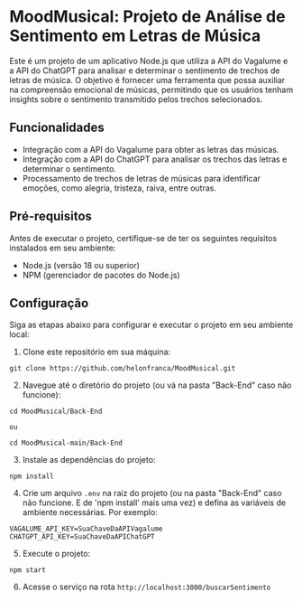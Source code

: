 # MoodMusical: Projeto de Análise de Sentimento em Letras de Música

Este é um projeto de um aplicativo Node.js que utiliza a API do Vagalume e a API do ChatGPT para analisar e determinar o sentimento de trechos de letras de música. O objetivo é fornecer uma ferramenta que possa auxiliar na compreensão emocional de músicas, permitindo que os usuários tenham insights sobre o sentimento transmitido pelos trechos selecionados.

## Funcionalidades

- Integração com a API do Vagalume para obter as letras das músicas.
- Integração com a API do ChatGPT para analisar os trechos das letras e determinar o sentimento.
- Processamento de trechos de letras de músicas para identificar emoções, como alegria, tristeza, raiva, entre outras.

## Pré-requisitos

Antes de executar o projeto, certifique-se de ter os seguintes requisitos instalados em seu ambiente:

- Node.js (versão 18 ou superior)
- NPM (gerenciador de pacotes do Node.js)

## Configuração

Siga as etapas abaixo para configurar e executar o projeto em seu ambiente local:

1. Clone este repositório em sua máquina:

```
git clone https://github.com/helonfranca/MoodMusical.git
```

2. Navegue até o diretório do projeto (ou vá na pasta "Back-End" caso não funcione):

```
cd MoodMusical/Back-End

ou

cd MoodMusical-main/Back-End
```

3. Instale as dependências do projeto:

```
npm install
```

4. Crie um arquivo `.env` na raiz do projeto (ou na pasta "Back-End" caso não funcione. E de 'npm install' mais uma vez) e defina as variáveis de ambiente necessárias. Por exemplo:

```
VAGALUME_API_KEY=SuaChaveDaAPIVagalume
CHATGPT_API_KEY=SuaChaveDaAPIChatGPT
```

5. Execute o projeto:

```
npm start
```

6. Acesse o serviço na rota `http://localhost:3000/buscarSentimento`




